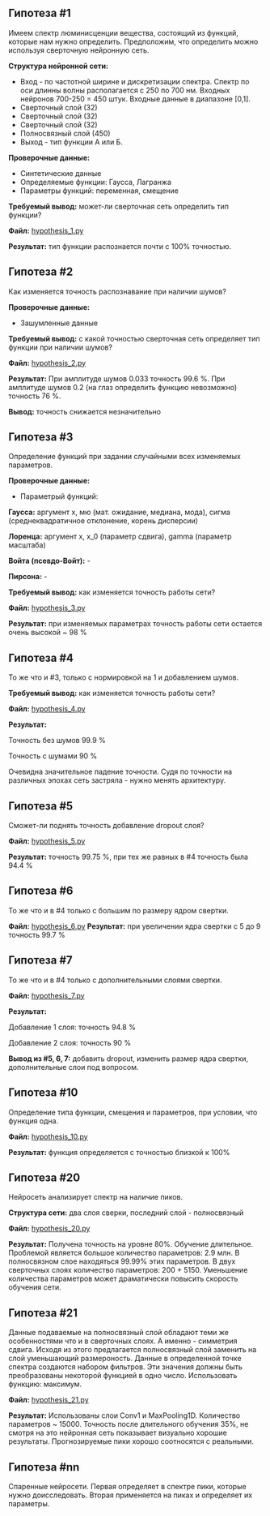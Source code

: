 ## Гипотеза #1

Имеем спектр люминисценции вещества, состоящий из функций, которые нам нужно определить.
Предположим, что определить можно используя сверточную нейронную сеть.

**Структура нейронной сети:**

* Вход - по частотной ширине и дискретизации спектра. Спектр по оси длинны волны располагается с 250 по 700 нм. Входных нейронов 700-250 = 450 штук. Входные данные в диапазоне [0,1].
* Сверточный слой (32)
* Сверточный слой (32)
* Сверточный слой (32)
* Полносвязный слой (450)
* Выход - тип функции А или Б.

**Проверочные данные:**
* Синтетические данные
* Определяемые функции: Гаусса, Лагранжа
* Параметры функций: переменная, смещение

**Требуемый вывод:** может-ли сверточная сеть определить тип функции?

**Файл:** [hypothesis_1.py](/approximate/hypothesis_1.py)

**Результат:** тип функции распознается почти с 100% точностью.


## Гипотеза #2

Как изменяется точность распознавание при наличии шумов?

**Проверочные данные:**

* Зашумленные данные

**Требуемый вывод:** с какой точностью сверточная сеть определяет тип функции при наличии шумов?

**Файл:** [hypothesis_2.py](/approximate/hypothesis_2.py)

**Результат:**
    При амплитуде шумов 0.033 точность 99.6 %.
    При амплитуде шумов 0.2 (на глаз определить функцию невозможно) точность 76 %.

**Вывод:** точность снижается незначительно


## Гипотеза #3

Определение функций при задании случайными всех изменяемых параметров.

**Проверочные данные:**

* Параметрый функций:

**Гаусса:** аргумент х, мю (мат. ожидание, медиана, мода), сигма (среднеквадратичное отклонение, корень дисперсии)
        
**Лоренца:** аргумент х, x_0 (параметр сдвига), gamma (параметр масштаба)
        
**Войта (псевдо-Войт):** -
        
**Пирсона:** -

**Требуемый вывод:** как изменяется точность работы сети?

**Файл:** [hypothesis_3.py](/approximate/hypothesis_3.py)

**Результат:** при изменяемых параметрах точность работы сети остается очень высокой ~ 98 %


## Гипотеза #4

То же что и #3, только с нормировкой на 1 и добавлением шумов.

**Требуемый вывод:** как изменяется точность работы сети?

**Файл:** [hypothesis_4.py](/approximate/hypothesis_4.py)

**Результат:**

Точность без шумов 99.9 %

Точность с шумами 90 %

Очевидна значительное падение точности. Судя по точности на различных эпохах сеть застряла - нужно менять архитектуру.


## Гипотеза #5

Сможет-ли поднять точность добавление dropout слоя?

**Файл:** [hypothesis_5.py](/approximate/hypothesis_5.py)

**Результат:** точность 99.75 %, при тех же равных в #4 точность была 94.4 %


## Гипотеза #6

То же что и в #4 только с большим по размеру ядром свертки.

**Файл:** [hypothesis_6.py](/approximate/hypothesis_6.py)
**Результат:** при увеличении ядра свертки с 5 до 9 точность 99.7 %


## Гипотеза #7

То же что и в #4 только с дополнительными слоями свертки.

**Файл:** [hypothesis_7.py](/approximate/hypothesis_7.py)

**Результат:**

Добавление 1 слоя: точность 94.8 %

Добавление 2 слоя: точность 90 %


**Вывод из #5, 6, 7:** добавить dropout, изменить размер ядра свертки, дополнительные слои под вопросом.


## Гипотеза #10

Определение типа функции, смещения и параметров, при условии, что функция одна.

**Файл:** [hypothesis_10.py](/approximate/hypothesis_10.py)

**Результат:** функция определяется с точностью близкой к 100%


## Гипотеза #20

Нейросеть анализирует спектр на наличие пиков.

**Структура сети:** два слоя сверки, последний слой - полносвязный

**Файл:** [hypothesis_20.py](/approximate/hypothesis_20.py)

**Результат:** Получена точность на уровне 80%. Обучение длительное. Проблемой является большое количество параметров: 2.9 млн. В полносвязном слое находяться 99.99% этих параметров. В двух сверточных слоях количество параметров: 200 + 5150. Уменьшение количества параметров может драматически повысить скорость обучения сети.


## Гипотеза #21

Данные подаваемые на полносвязный слой обладают теми же особенностями что и в сверточных слоях. А именно - симметрия сдвига. Исходя из этого предлагается полносвязный слой заменить на слой уменьшающий размероность. Данные в определенной точке спектра создаются набором фильтров. Эти значения должны быть преобразованы некоторой функцией в одно число. Использовать функцию: максимум.

**Файл:** [hypothesis_21.py](/approximate/hypothesis_21.py)

**Результат:** Использованы слои Conv1 и MaxPooling1D. Количество параметров ~ 15000. Точность после длительного обучения 35%, не смотря на это нейронная сеть показывает визуально хорошие результаты. Прогнозируемые пики хорошо соотносятся с реальными.


## Гипотеза #nn

Спаренные нейросети. Первая определяет в спектре пики, которые нужно доисследовать. Вторая применяется на пиках и определяет их параметры.
